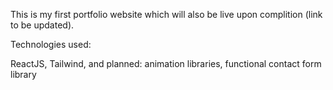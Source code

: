 This is my first portfolio website which will also be live upon complition (link to be updated).

Technologies used:

ReactJS,
Tailwind,
and planned: animation libraries, functional contact form library
